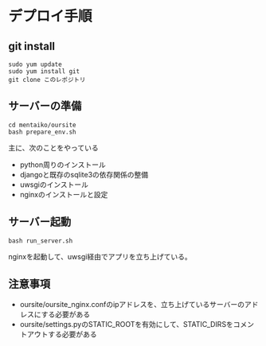 # デプロイ手順
## git install

```
sudo yum update
sudo yum install git
git clone このレポジトリ
```

## サーバーの準備
```
cd mentaiko/oursite
bash prepare_env.sh
```
主に、次のことをやっている
- python周りのインストール
- djangoと既存のsqlite3の依存関係の整備
- uwsgiのインストール
- nginxのインストールと設定

## サーバー起動
```
bash run_server.sh
```
nginxを起動して、uwsgi経由でアプリを立ち上げている。

## 注意事項
- oursite/oursite_nginx.confのipアドレスを、立ち上げているサーバーのアドレスにする必要がある
- oursite/settings.pyのSTATIC_ROOTを有効にして、STATIC_DIRSをコメントアウトする必要がある
